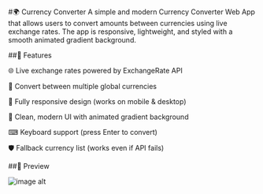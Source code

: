 #🌍  Currency Converter
A simple and modern Currency Converter Web App that allows users to convert amounts between currencies using live exchange rates.
The app is responsive, lightweight, and styled with a smooth animated gradient background.

##🚀 Features

🌐 Live exchange rates powered by ExchangeRate API

🔄 Convert between multiple global currencies

📱 Fully responsive design (works on mobile & desktop)

🎨 Clean, modern UI with animated gradient background

⌨ Keyboard support (press Enter to convert)

🛡 Fallback currency list (works even if API fails)

##📸 Preview

![image alt](image_url)





